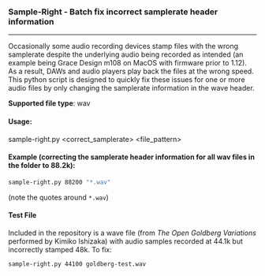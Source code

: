 ### Sample-Right - Batch fix incorrect samplerate header information
---
Occasionally some audio recording devices stamp files with the wrong samplerate despite the underlying audio being recorded as intended (an example being Grace Design m108 on MacOS with firmware prior to 1.12). As a result, DAWs and audio players play back the files at the wrong speed. This python script is designed to quickly fix these issues for one or more audio files by only changing the samplerate information in the wave header.

**Supported file type**: wav

#### Usage:
sample-right.py <correct_samplerate> <file_pattern>
#### Example (correcting the samplerate header information for all wav files in the folder to 88.2k):
```sh
sample-right.py 88200 "*.wav"
```
(note the quotes around `*.wav`)

#### Test File
Included in the repository is a wave file (from _The Open Goldberg Variations_ performed by Kimiko Ishizaka) with audio samples recorded at 44.1k but incorrectly stamped 48k. To fix:
```sh
sample-right.py 44100 goldberg-test.wav
```
